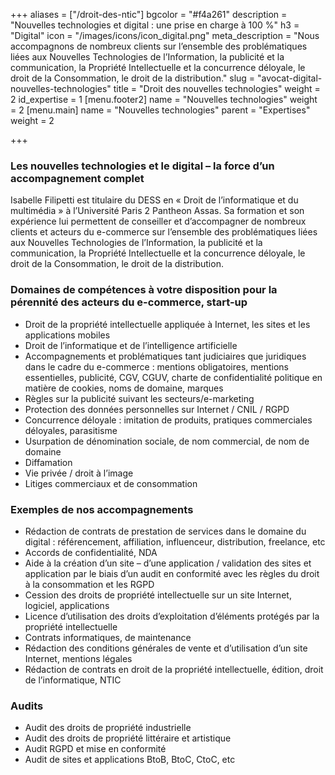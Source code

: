 +++
aliases = ["/droit-des-ntic"]
bgcolor = "#f4a261"
description = "Nouvelles technologies et digital : une prise en charge à 100 %"
h3 = "Digital"
icon = "/images/icons/icon_digital.png"
meta_description = "Nous accompagnons de nombreux clients sur l’ensemble des problématiques liées aux Nouvelles Technologies de l’Information, la publicité et la communication, la Propriété Intellectuelle et la concurrence déloyale, le droit de la Consommation, le droit de la distribution."
slug = "avocat-digital-nouvelles-technologies"
title = "Droit des nouvelles technologies"
weight = 2
id_expertise = 1
[menu.footer2]
name = "Nouvelles technologies"
weight = 2
[menu.main]
name = "Nouvelles technologies"
parent = "Expertises"
weight = 2

+++
### Les nouvelles technologies et le digital – la force d’un accompagnement complet
Isabelle Filipetti est titulaire du DESS en « Droit de l’informatique et du multimédia » à l’Université Paris 2 Pantheon Assas. Sa formation et son expérience lui permettent de conseiller et d’accompagner de nombreux clients et acteurs du e-commerce sur l’ensemble des problématiques liées aux Nouvelles Technologies de l’Information, la publicité et la communication, la Propriété Intellectuelle et la concurrence déloyale, le droit de la Consommation, le droit de la distribution.

### Domaines de compétences à votre disposition pour la pérennité des acteurs du e-commerce, start-up
-   Droit de la propriété intellectuelle appliquée à Internet, les sites et les applications mobiles
-   Droit de l’informatique et de l’intelligence artificielle
-   Accompagnements et problématiques tant judiciaires que juridiques dans le cadre du e-commerce : mentions obligatoires, mentions essentielles, publicité, CGV, CGUV, charte de confidentialité politique en matière de cookies, noms de domaine, marques
-   Règles sur la publicité suivant les secteurs/e-marketing
-   Protection des données personnelles sur Internet / CNIL / RGPD
-   Concurrence déloyale : imitation de produits, pratiques commerciales déloyales, parasitisme
-   Usurpation de dénomination sociale, de nom commercial, de nom de domaine
-   Diffamation
-   Vie privée / droit à l’image
-   Litiges commerciaux et de consommation

### Exemples de nos accompagnements
-   Rédaction de contrats de prestation de services dans le domaine du digital : référencement, affiliation, influenceur, distribution, freelance, etc
-   Accords de confidentialité, NDA
-   Aide à la création d’un site – d’une application / validation des sites et application par le biais d’un audit en conformité avec les règles du droit à la consommation et les RGPD
-   Cession des droits de propriété intellectuelle sur un site Internet, logiciel, applications
-   Licence d’utilisation des droits d’exploitation d’éléments protégés par la propriété intellectuelle
-   Contrats informatiques, de maintenance
-   Rédaction des conditions générales de vente et d’utilisation d’un site Internet, mentions légales
-   Rédaction de contrats en droit de la propriété intellectuelle, édition, droit de l’informatique, NTIC

### Audits
-   Audit des droits de propriété industrielle
-   Audit des droits de propriété littéraire et artistique
-   Audit RGPD et mise en conformité
-   Audit de sites et applications BtoB, BtoC, CtoC, etc